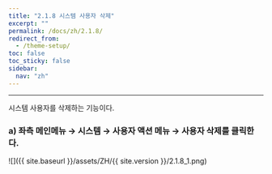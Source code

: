 ```yaml
---
title: "2.1.8 시스템 사용자 삭제"
excerpt: ""
permalink: /docs/zh/2.1.8/
redirect_from:
  - /theme-setup/
toc: false
toc_sticky: false
sidebar:
  nav: "zh"
---
```


---
시스템 사용자를 삭제하는 기능이다.

### a\)  좌측 메인메뉴 → 시스템 → 사용자 액션 메뉴 → 사용자 삭제를 클릭한다.
![]({{ site.baseurl }}/assets/ZH/{{ site.version }}/2.1.8_1.png)
